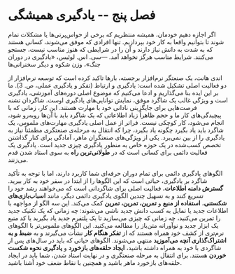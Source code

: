 # فصل پنج -- یادگیری همیشگی

اگر اجازه دهیم خودمان، همیشه منتظریم که برخی از حواس‌پرتی‌ها یا مشکلات تمام شوند تا بتوانیم واقعا به کار خود بپردازیم. تنها افرادی که موفق می‌شوند، کسانی هستند که به شدت به دانش نیاز دارند و آن را در شرایطی که هنوز مناسب نیست، جستجو می‌کنند. شرایط مناسب هرگز نخواهد آمد.
—سی. اس. لوئیس، «یادگیری در دوران جنگ»، وزن شکوه و دیگر سخنرانی‌ها

اندی هانت، یک صنعتگر نرم‌افزار برجسته، بارها تاکید کرده است که توسعه نرم‌افزار از دو فعالیت اصلی تشکیل شده است: یادگیری و ارتباط (تفکر و یادگیری عملی، ص. 3). ما بر این ایده بنا می‌گذاریم و ادعا می‌کنیم که موضوع اصلی دوره‌های آموزشی، یادگیری است و ویژگی غالب یک شاگرد موفق، نمایش توانایی‌های یادگیری اوست. شاگردان تشنه فرصت‌هایی برای جایگزینی نادانی خود با مهارت هستند. این کار، زمانی که با پیچیدگی‌های کار ما و حجم ظاهراً زیاد اطلاعاتی که یک شاگرد باید با آن‌ها روبه‌رو شود، انجام می‌شود، کار کوچکی نیست. فراتر از عمل اصلی یادگیری مهارت‌های ملموس، یک شاگرد باید یاد بگیرد چگونه یاد بگیرد، چرا که انتقال به مرحله‌ی صنعتگری مطمئناً نیاز به یادگیری را از بین نمی‌برد. یکی از ویژگی‌های صنعتگران ماهر، آمادگی برای کنار گذاشتن تخصص کسب‌شده در یک حوزه خاص به منظور یادگیری چیزی جدید است. یادگیری یک فعالیت دائمی برای کسانی است که در **طولانی‌ترین راه** به سوی استاد شدن قدم می‌زنند.

الگوهای یادگیری دائمی برای تمام دوران حرفه‌ای شما کاربرد دارند، اما با توجه به تأکید شاگرد بر یادگیری، حیاتی است که این الگوها را از ابتدا در سفر خود به کار ببرید. **گسترش دامنه اطلاعات**، فعالیت اصلی برای شاگردانی است که می‌خواهند رشد خود را تسریع کنند و به تسهیل چندین الگوی یادگیری دائمی دیگر، مانند **اسباب‌بازی‌های شکستنی**، **استفاده از منبع** و **تمرین، تمرین، تمرین** کمک می‌کند. این سه الگو از مواجهه با اطلاعات جدید یا تمایل به کسب دانش جدید ناشی می‌شوند: چه زمانی که یک تکنیک جدید را تمرین می‌کنید، چه زمانی که چیزی می‌سازید تا یک پلتفرم جدید یاد بگیرید یا کد منبع یک ابزار جدید و نوآورانه متن‌باز را مطالعه می‌کنید. این الگوهای ملموس‌تر با الگوهای نرم‌تری از کشف خود همراه هستند که از **تفکر هنگام کار** نشأت می‌گیرند و به **ضبط و به اشتراک‌گذاری آنچه می‌آموزید** منتهی می‌شوند. الگوهای حیاتی که باید در سال‌های پس از شاگردی با خود به همراه داشته باشید، **ایجاد حلقه‌های بازخورد** و **یادگیری نحوه شکست خوردن** هستند. برای انتقال به مرحله صنعتگری و در نهایت استاد شدن، شما باید در ایجاد حلقه‌های بازخورد ماهر باشید و همچنین با نقاط ضعف خود آشنا باشید.

